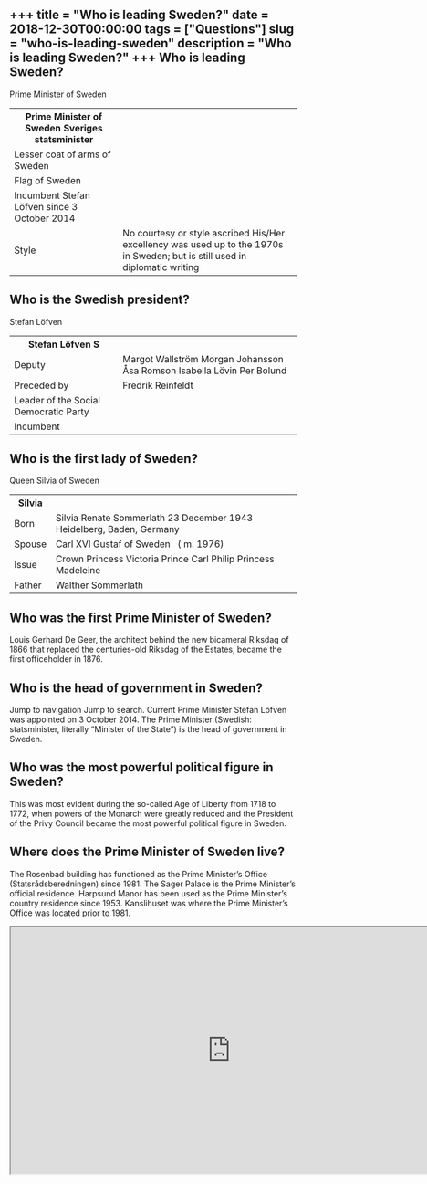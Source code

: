 +++
title = "Who is leading Sweden?"
date = 2018-12-30T00:00:00
tags = ["Questions"]
slug = "who-is-leading-sweden"
description = "Who is leading Sweden?"
+++
Who is leading Sweden?
----------------------

Prime Minister of Sweden

<table><tr><th>Prime Minister of Sweden Sveriges statsminister</th></tr><tr><td>Lesser coat of arms of Sweden</td></tr><tr><td>Flag of Sweden</td></tr><tr><td>Incumbent Stefan Löfven since 3 October 2014</td></tr><tr><td>Style</td><td>No courtesy or style ascribed His/Her excellency was used up to the 1970s in Sweden; but is still used in diplomatic writing</td></tr></table>

Who is the Swedish president?
-----------------------------

Stefan Löfven

<table><tr><th>Stefan Löfven S</th></tr><tr><td>Deputy</td><td>Margot Wallström Morgan Johansson Åsa Romson Isabella Lövin Per Bolund</td></tr><tr><td>Preceded by</td><td>Fredrik Reinfeldt</td></tr><tr><td>Leader of the Social Democratic Party</td></tr><tr><td>Incumbent</td></tr></table>

Who is the first lady of Sweden?
--------------------------------

Queen Silvia of Sweden

<table><tr><th>Silvia</th></tr><tr><td>Born</td><td>Silvia Renate Sommerlath 23 December 1943 Heidelberg, Baden, Germany</td></tr><tr><td>Spouse</td><td>Carl XVI Gustaf of Sweden ​ ​ ( m. 1976)​</td></tr><tr><td>Issue</td><td>Crown Princess Victoria Prince Carl Philip Princess Madeleine</td></tr><tr><td>Father</td><td>Walther Sommerlath</td></tr></table>

Who was the first Prime Minister of Sweden?
-------------------------------------------

Louis Gerhard De Geer, the architect behind the new bicameral Riksdag of 1866 that replaced the centuries-old Riksdag of the Estates, became the first officeholder in 1876.

Who is the head of government in Sweden?
----------------------------------------

Jump to navigation Jump to search. Current Prime Minister Stefan Löfven was appointed on 3 October 2014. The Prime Minister (Swedish: statsminister, literally “Minister of the State”) is the head of government in Sweden.

Who was the most powerful political figure in Sweden?
-----------------------------------------------------

This was most evident during the so-called Age of Liberty from 1718 to 1772, when powers of the Monarch were greatly reduced and the President of the Privy Council became the most powerful political figure in Sweden.

Where does the Prime Minister of Sweden live?
---------------------------------------------

The Rosenbad building has functioned as the Prime Minister’s Office (Statsrådsberedningen) since 1981. The Sager Palace is the Prime Minister’s official residence. Harpsund Manor has been used as the Prime Minister’s country residence since 1953. Kanslihuset was where the Prime Minister’s Office was located prior to 1981.

<iframe allow="accelerometer; autoplay; clipboard-write; encrypted-media; gyroscope; picture-in-picture" allowfullscreen="" class="__youtube_prefs__  epyt-is-override  no-lazyload" data-no-lazy="1" data-origheight="433" data-origwidth="770" data-skipgform_ajax_framebjll="" height="433" id="_ytid_59466" loading="lazy" src="https://www.youtube.com/embed/Sa5pVSNoBXk?enablejsapi=1&autoplay=0&cc_load_policy=0&cc_lang_pref=&iv_load_policy=1&loop=0&modestbranding=0&rel=1&fs=1&playsinline=0&autohide=2&theme=dark&color=red&controls=1&" title="YouTube player" width="770"></iframe>